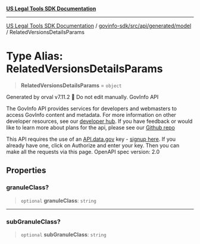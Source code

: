 [**US Legal Tools SDK Documentation**](../../../../../../README.md)

***

[US Legal Tools SDK Documentation](../../../../../../README.md) / [govinfo-sdk/src/api/generated/model](../README.md) / RelatedVersionsDetailsParams

# Type Alias: RelatedVersionsDetailsParams

> **RelatedVersionsDetailsParams** = `object`

Generated by orval v7.11.2 🍺
Do not edit manually.
GovInfo API
<p>The GovInfo API provides services for developers and webmasters to access GovInfo content and metadata. For more information on other developer resources, see our <a href="https://www.govinfo.gov/developers" target="blank"> developer hub</a>. If you have feedback or would like to learn more about plans for the api, please see our <a href="https://www.github.com/usgpo/api" target="blank">Github repo</a></p><p>This API requires the use of an <a href="https://api.data.gov" target="blank">API.data.gov</a> key - <a href="https://www.govinfo.gov/api-signup" target="blank">signup here</a>. If you already have one, click on Authorize and enter your key. Then you can make all the requests via this page.
OpenAPI spec version: 2.0

## Properties

### granuleClass?

> `optional` **granuleClass**: `string`

***

### subGranuleClass?

> `optional` **subGranuleClass**: `string`
